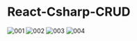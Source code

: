 # React-Csharp-CRUD
![001](https://user-images.githubusercontent.com/99057103/178437185-bfe641da-308b-4fa2-ae5b-0d49367f19a5.png)
![002](https://user-images.githubusercontent.com/99057103/178437214-abbd3871-7336-4cfd-a9a3-8196614b8e3b.png)
![003](https://user-images.githubusercontent.com/99057103/178437224-7654fb5a-1e22-427b-ae18-16bbe37f9e26.png)
![004](https://user-images.githubusercontent.com/99057103/178437232-f5d87b12-d5c6-4239-b6eb-82891d84f2b6.png)
